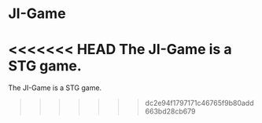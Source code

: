 # JI-Game

<<<<<<< HEAD
The JI-Game is a STG game. 
=======
The JI-Game is a STG game.
>>>>>>> dc2e94f1797171c46765f9b80add663bd28cb679
